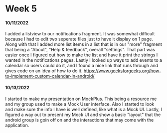 # Week 5

#### **10/11/2022**
I added a listview to our notifications fragment. It was somewhat difficult because I had to edit two seperate files just to have it display on 1 page. Along with that I added more list items in a list that is in our "more" fragment that being a "About", "Help & feedback", overall "settings". That part was easier once I figured out how to make the list and have it print the strings I wanted in the notifications pages. Lastly I looked up ways to add events to a calendar so users could do it, and I found a  nice link that runs through and gives code on an idea of how to do it. 
https://www.geeksforgeeks.org/how-to-implement-custom-calendar-in-android/

#### **10/13/2022**
I started to make my presentation on MockPlus. This being a resource me and my group used to make a Mock User interface. Also I started to look and make sure the info I have is well defined, like what is a Mock UI. Lastly, I figured a way out to present my Mock UI and show a basic "layout" that the android group is goin off on and the interactions that may come with the application. 